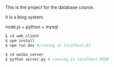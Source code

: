 This is the project for the database course.

It is a blog system.

node.js + python + mysql

```bash
$ cd web_client
$ npm install
$ npm run dev #running in localhost:81
```



```bash
$ cd weibo_server
$ python server.py # running in localhost:9090
```

